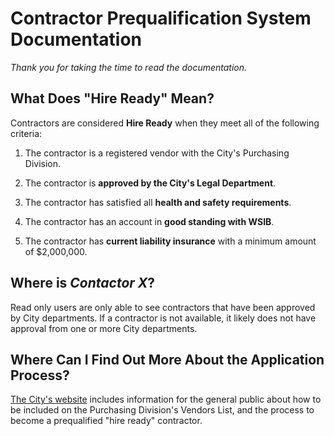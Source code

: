 # Contractor Prequalification System Documentation

_Thank you for taking the time to read the documentation._

## What Does "Hire Ready" Mean?

Contractors are considered **Hire Ready** when they meet all of the following criteria:

1.  The contractor is a registered vendor with the City's Purchasing Division.

2.  The contractor is **approved by the City's Legal Department**.

3.  The contractor has satisfied all **health and safety requirements**.

4.  The contractor has an account in **good standing with WSIB**.

5.  The contractor has **current liability insurance** with a minimum amount of $2,000,000.

## Where is _Contactor X_?

Read only users are only able to see contractors that have been approved
by City departments.  If a contractor is not available, it likely does not have approval
from one or more City departments.

## Where Can I Find Out More About the Application Process?

[The City's website](https://saultstemarie.ca/City-Hall/City-Departments/Corporate-Services/Finance/Purchasing/Vendors-List.aspx)
includes information for the general public
about how to be included on the Purchasing Division's Vendors List,
and the process to become a prequalified "hire ready" contractor.
